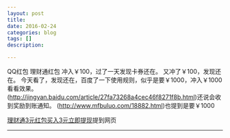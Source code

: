 ```yaml
---
layout: post
title: 
date: 2016-02-24
categories: blog
tags: []
description: 

---
```


QQ红包
理财通红包
冲入￥100，过了一天发现卡券还在。
又冲了￥100，发现还在。
今天看了，发现还在，百度了一下使用规则，似乎是要￥1000，冲入￥1000看看效果。
(http://jingyan.baidu.com/article/27fa73268a4cec46f8271f8b.html)还说会收到奖励到账通知。
(http://www.mfbuluo.com/18882.html)也提到是要￥1000

[理财通3元红包买入3元立即提现](http://www.80kezhan.com/tz/5620.html)提到网页

---










